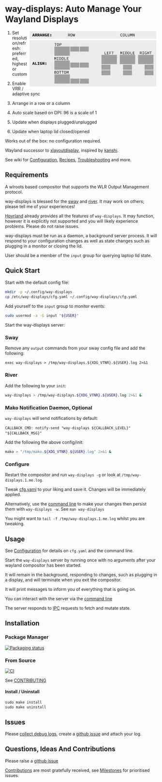 # way-displays: Auto Manage Your Wayland Displays

<img align="right" width="427" height="189" title="credit: Stephen Barratt" src="doc/layouts.png?raw=true">

1. Set resolution/refresh: preferred, highest or custom

1. Enable VRR / adaptive sync

1. Arrange in a row or a column

1. Auto scale based on DPI: 96 is a scale of 1

1. Update when displays plugged/unplugged

1. Update when laptop lid closed/opened

Works out of the box: no configuration required.

Wayland successor to [xlayoutdisplay](https://github.com/alex-courtis/xlayoutdisplay), inspired by [kanshi](https://sr.ht/~emersion/kanshi/).

See wiki for [Configuration](https://github.com/alex-courtis/way-displays/wiki/Configuration), [Recipes](https://github.com/alex-courtis/way-displays/wiki/Recipes), [Troubleshooting](https://github.com/alex-courtis/way-displays/wiki/Troubleshooting) and more.

## Requirements

A wlroots based compositor that supports the WLR Output Management protocol.

way-displays is blessed for the [sway](https://swaywm.org/) and [river](https://github.com/riverwm/river). It may work on others; please tell me of your experiences!

[Hpyrland](https://hyprland.org/) already provides all the features of `way-displays`. It may function, however it is explicitly not supported and you will likely experience problems. Please do not raise issues.

way-displays must be run as a daemon, a background server process. It will respond to your configuration changes as well as state changes such as plugging in a monitor or closing the lid.

User should be a member of the `input` group for querying laptop lid state.

## Quick Start

Start with the default config file:
```sh
mkdir -p ~/.config/way-displays
cp /etc/way-displays/cfg.yaml ~/.config/way-displays/cfg.yaml
```

Add yourself to the `input` group to monitor events: 
```sh
sudo usermod -a -G input "${USER}"
```

Start the way-displays server:

### Sway

Remove any `output` commands from your sway config file and add the following:
```
exec way-displays > /tmp/way-displays.${XDG_VTNR}.${USER}.log 2>&1
```

### River

Add the following to your `init`:
```sh
way-displays > /tmp/way-displays.${XDG_VTNR}.${USER}.log 2>&1 &
```

### Mako Notification Daemon, Optional

`way-displays` will send notifications by default:

`CALLBACK_CMD: notify-send "way-displays ${CALLBACK_LEVEL}" "${CALLBACK_MSG}"`

Add the following the above config/init:
```sh
mako > "/tmp/mako.${XDG_VTNR}.${USER}.log" 2>&1 &
```

### Configure

Restart the compositor and run `way-displays -g` or look at `/tmp/way-displays.1.me.log`.

Tweak [cfg.yaml](https://github.com/alex-courtis/way-displays/wiki/Configuration#cfgyaml) to your liking and save it. Changes will be immediately applied.

Alternatively, use the [command line](https://github.com/alex-courtis/way-displays/wiki/Configuration#command-line) to make your changes then persist them with `way-displays -w`. See `man way-displays`

You might want to `tail -f /tmp/way-displays.1.me.log` whilst you are tweaking.

## Usage

See [Configuration](https://github.com/alex-courtis/way-displays/wiki/Configuration) for details on `cfg.yaml` and the command line.

Start the `way-displays` server by running once with no arguments after your wayland compositor has been started.

It will remain in the background, responding to changes, such as plugging in a display, and will terminate when you exit the compositor.

It will print messages to inform you of everything that is going on.

You can interact with the server via the [command line](https://github.com/alex-courtis/way-displays/wiki/Configuration#command-line)

The server responds to [IPC](https://github.com/alex-courtis/way-displays/wiki/IPC) requests to fetch and mutate state.

## Installation

### Package Manager

[![Packaging status](https://repology.org/badge/vertical-allrepos/way-displays.svg)](https://repology.org/project/way-displays/versions)

### From Source

[![CI](https://github.com/alex-courtis/way-displays/actions/workflows/ci.yml/badge.svg?branch=master)](https://github.com/alex-courtis/way-displays/actions/workflows/ci.yml?query=branch%3Amaster)

See [CONTRIBUTING](doc/CONTRIBUTING.md)

#### Install / Uninstall

```
sudo make install
sudo make uninstall
```

## Issues

Please [collect debug logs](https://github.com/alex-courtis/way-displays/wiki/Troubleshooting#logs-tell-you-everything), create a [github issue](https://github.com/alex-courtis/way-displays/issues) and attach your log.

## Questions, Ideas And Contributions

Please raise a [github issue](https://github.com/alex-courtis/way-displays/issues)

[Contributions](doc/CONTRIBUTING.md) are most gratefully received, see [Milestones](https://github.com/alex-courtis/way-displays/milestones) for prioritised issues.
